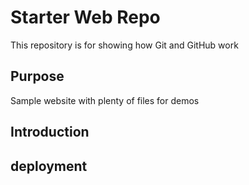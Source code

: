 # Starter Web Repo

This repository is for showing how Git and GitHub work

## Purpose

Sample website with plenty of files for demos

## Introduction
## deployment